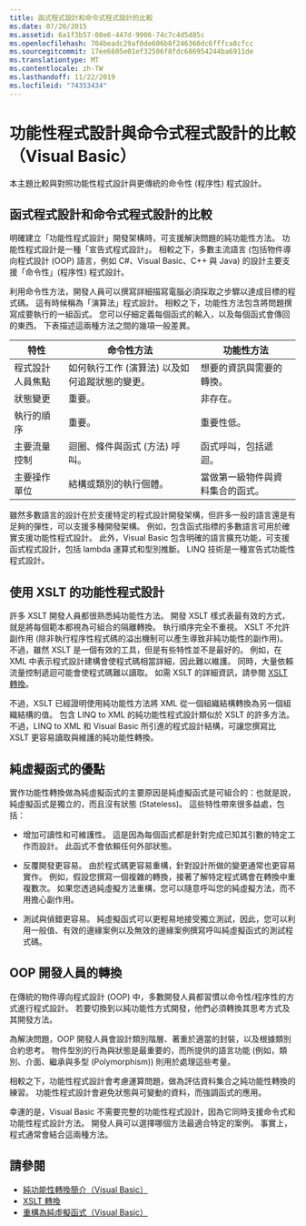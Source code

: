 ```yaml
---
title: 函式程式設計和命令式程式設計的比較
ms.date: 07/20/2015
ms.assetid: 6a1f3b57-00e6-447d-9906-74c7c4d5d85c
ms.openlocfilehash: 704beadc29af0de606b8f246360dc6fffca8cfcc
ms.sourcegitcommit: 17ee6605e01ef32506f8fdc686954244ba6911de
ms.translationtype: MT
ms.contentlocale: zh-TW
ms.lasthandoff: 11/22/2019
ms.locfileid: "74353434"
---
```

# <a name="functional-programming-vs-imperative-programming-visual-basic"></a>功能性程式設計與命令式程式設計的比較（Visual Basic）
本主題比較與對照功能性程式設計與更傳統的命令性 (程序性) 程式設計。  
  
## <a name="functional-programming-vs-imperative-programming"></a>函式程式設計和命令式程式設計的比較  
 明確建立「功能性程式設計」開發架構時，可支援解決問題的純功能性方法。 功能性程式設計是一種「宣告式程式設計」。 相較之下，多數主流語言 (包括物件導向程式設計 (OOP) 語言，例如 C#、Visual Basic、C++ 與 Java) 的設計主要支援「命令性」(程序性) 程式設計。  
  
 利用命令性方法，開發人員可以撰寫詳細描寫電腦必須採取之步驟以達成目標的程式碼。 這有時候稱為「演算法」程式設計。 相較之下，功能性方法包含將問題撰寫成要執行的一組函式。 您可以仔細定義每個函式的輸入，以及每個函式會傳回的東西。 下表描述這兩種方法之間的幾項一般差異。  
  
|特性|命令性方法|功能性方法|  
|--------------------|-------------------------|-------------------------|  
|程式設計人員焦點|如何執行工作 (演算法) 以及如何追蹤狀態的變更。|想要的資訊與需要的轉換。|  
|狀態變更|重要。|非存在。|  
|執行的順序|重要。|重要性低。|  
|主要流量控制|迴圈、條件與函式 (方法) 呼叫。|函式呼叫，包括遞迴。|  
|主要操作單位|結構或類別的執行個體。|當做第一級物件與資料集合的函式。|  
  
 雖然多數語言的設計在於支援特定的程式設計開發架構，但許多一般的語言還是有足夠的彈性，可以支援多種開發架構。 例如，包含函式指標的多數語言可用於確實支援功能性程式設計。 此外，Visual Basic 包含明確的語言擴充功能，可支援函式程式設計，包括 lambda 運算式和型別推斷。 LINQ 技術是一種宣告式功能性程式設計。  
  
## <a name="functional-programming-using-xslt"></a>使用 XSLT 的功能性程式設計  
 許多 XSLT 開發人員都很熟悉純功能性方法。 開發 XSLT 樣式表最有效的方式，就是將每個範本都視為可組合的隔離轉換。 執行順序完全不重視。 XSLT 不允許副作用 (除非執行程序性程式碼的溢出機制可以產生導致非純功能性的副作用)。 不過，雖然 XSLT 是一個有效的工具，但是有些特性並不是最好的。 例如，在 XML 中表示程式設計建構會使程式碼相當詳細，因此難以維護。 同時，大量依賴流量控制遞迴可能會使程式碼難以讀取。 如需 XSLT 的詳細資訊，請參閱 [XSLT 轉換](../../../../standard/data/xml/xslt-transformations.md)。  
  
 不過，XSLT 已經證明使用純功能性方法將 XML 從一個組織結構轉換為另一個組織結構的值。 包含 LINQ to XML 的純功能性程式設計類似於 XSLT 的許多方法。 不過，LINQ to XML 和 Visual Basic 所引進的程式設計結構，可讓您撰寫比 XSLT 更容易讀取與維護的純功能性轉換。  
  
## <a name="advantages-of-pure-functions"></a>純虛擬函式的優點  
 實作功能性轉換做為純虛擬函式的主要原因是純虛擬函式是可組合的：也就是說，純虛擬函式是獨立的，而且沒有狀態 (Stateless)。 這些特性帶來很多益處，包括：  
  
- 增加可讀性和可維護性。 這是因為每個函式都是針對完成已知其引數的特定工作而設計。 此函式不會依賴任何外部狀態。  
  
- 反覆開發更容易。 由於程式碼更容易重構，針對設計所做的變更通常也更容易實作。 例如，假設您撰寫一個複雜的轉換，接著了解特定程式碼會在轉換中重複數次。 如果您透過純虛擬方法重構，您可以隨意呼叫您的純虛擬方法，而不用擔心副作用。  
  
- 測試與偵錯更容易。 純虛擬函式可以更輕易地接受獨立測試，因此，您可以利用一般值、有效的邊緣案例以及無效的邊緣案例撰寫呼叫純虛擬函式的測試程式碼。  
  
## <a name="transitioning-for-oop-developers"></a>OOP 開發人員的轉換  
 在傳統的物件導向程式設計 (OOP) 中，多數開發人員都習慣以命令性/程序性的方式進行程式設計。 若要切換到以純功能性方式開發，他們必須轉換其思考方式及其開發方法。  
  
 為解決問題，OOP 開發人員會設計類別階層、著重於適當的封裝，以及根據類別合約思考。 物件型別的行為與狀態是最重要的，而所提供的語言功能 (例如，類別、介面、繼承與多型 (Polymorphism)) 則用於處理這些考量。  
  
 相較之下，功能性程式設計會考慮運算問題，做為評估資料集合之純功能性轉換的練習。 功能性程式設計會避免狀態與可變動的資料，而強調函式的應用。  
  
 幸運的是，Visual Basic 不需要完整的功能性程式設計，因為它同時支援命令式和功能性程式設計方法。 開發人員可以選擇哪個方法最適合特定的案例。 事實上，程式通常會結合這兩種方法。  
  
## <a name="see-also"></a>請參閱

- [純功能性轉換簡介（Visual Basic）](../../../../visual-basic/programming-guide/concepts/linq/introduction-to-pure-functional-transformations.md)
- [XSLT 轉換](../../../../standard/data/xml/xslt-transformations.md)
- [重構為純虛擬函式（Visual Basic）](../../../../visual-basic/programming-guide/concepts/linq/refactoring-into-pure-functions.md)
